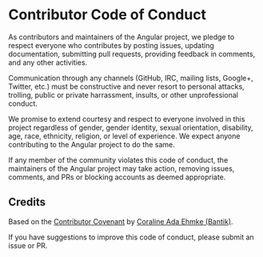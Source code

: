 # Contributor Code of Conduct

As contributors and maintainers of the Angular project, we pledge to respect everyone who contributes by posting issues, updating documentation, submitting pull requests, providing feedback in comments, and any other activities.

Communication through any channels (GitHub, IRC, mailing lists, Google+, Twitter, etc.) must be constructive and never resort to personal attacks, trolling, public or private harrassment, insults, or other unprofessional conduct.

We promise to extend courtesy and respect to everyone involved in this project regardless of gender, gender identity, sexual orientation, disability, age, race, ethnicity, religion, or level of experience. We expect anyone contributing to the Angular project to do the same.

If any member of the community violates this code of conduct, the maintainers of the Angular project may take action, removing issues, comments, and PRs or blocking accounts as deemed appropriate.

## Credits

Based on the [Contributor Covenant](https://github.com/Bantik/contributor_covenant) by [Coraline Ada Ehmke (Bantik)](https://github.com/Bantik).

If you have suggestions to improve this code of conduct, please submit an issue or PR.